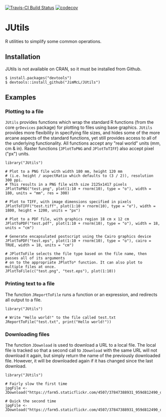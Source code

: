 [![Travis-CI Build Status](https://travis-ci.org/JimMcL/JUtils.svg?branch=master)](https://travis-ci.org/JimMcL/JUtils)
[![codecov](https://codecov.io/gh/JimMcL/JUtils/branch/master/graph/badge.svg)](https://codecov.io/gh/JimMcL/JUtils)

# JUtils

R utilities to simplify some common operations.

## Installation
JUtils is not available on CRAN, so it must be installed from Github.

    $ install.packages("devtools")
    $ devtools::install_github("JimMcL/JUtils")
    
## Examples

### Plotting to a file

`JUtils` provides functions which wrap the standard R functions (from the core `grDevices` package) for plotting to files using base graphics. `JUtils`  provides more flexibility in specifying file sizes, and hides some of the more arcane aspects of the standard functions, yet still provides access to all of the underlying functionality. All functions accept any "real world" units (mm, cm & in). Raster functions (`JPlotToPNG` and `JPlotToTIFF`) also accept pixel ("px") units.


    library("JUtils")

    # Plot to a PNG file with width 180 mm, height 120 mm 
    # (i.e. height / aspectRatio which defaults to (3 / 2)), resolution 300 ppi.
    # This results in a PNG file with size 2125x1417 pixels
    JPlotToPNG("test.png", plot(1:10 + rnorm(10), type = "o"), width = 180, units = "mm", res = 300)
    
    # Plot to TIFF, with image dimensions specified in pixels
    JPlotToTIFF("test.tiff", plot(1:10 + rnorm(10), type = "o"), width = 1800, height = 1200, units = "px") 
    
    # Plot to a PDF file, with graphics region 18 cm x 12 cm
    JPlotToPDF("test.pdf", plot(1:10 + rnorm(10), type = "o"), width = 18, units = "cm")
    
    # Generate encapsulated postscript using the Cairo graphics device
    JPlotToPDF("test.eps", plot(1:10 + rnorm(10), type = "o"), cairo = TRUE, width = 18, units = "cm")

    # JPlotToFile selects the file type based on the file name, then passes all of its arguments 
    # on to the appropriate JPlotTo* function. It can also plot to multiple files at once.
    JPlotToFile(c("test.png", "test.eps"), plot(1:10))

### Printing text to a file

The function `JReportToFile` runs a function or an expression, and redirects all output to a file.

    library("JUtils")

    # Write "Hello world!" to the file called test.txt
    JReportToFile("test.txt", print("Hello world!"))

### Downloading files

The function `JDownload` is used to download a URL to a local file. The local file is tracked so that a second call to `JDownload` with the same URL will not download it again, but simply return the name of the previously downloaded file. However, it will be downloaded again if it has changed since the last download.

    library("JUtils")

    # Fairly slow the first time
    jpgFile <- JDownload("https://farm5.staticflickr.com/4507/37847388931_959d812490_o_d.jpg")

    # Quick the second time
    jpgFile <- JDownload("https://farm5.staticflickr.com/4507/37847388931_959d812490_o_d.jpg")
